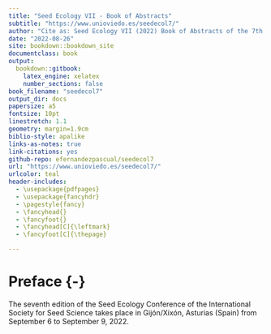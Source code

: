 ```yaml
--- 
title: "Seed Ecology VII - Book of Abstracts"
subtitle: "https://www.unioviedo.es/seedecol7/"
author: "Cite as: Seed Ecology VII (2022) Book of Abstracts of the 7th Seed Ecology Conference of the International Society for Seed Science. Gijón/Xixón, Asturias, Spain. September 6 to September 9, 2022."
date: "2022-08-26"
site: bookdown::bookdown_site
documentclass: book
output: 
  bookdown::gitbook:
    latex_engine: xelatex
    number_sections: false
book_filename: "seedecol7"
output_dir: docs
papersize: a5
fontsize: 10pt
linestretch: 1.1
geometry: margin=1.9cm
biblio-style: apalike
links-as-notes: true
link-citations: yes
github-repo: efernandezpascual/seedecol7
url: "https://www.unioviedo.es/seedecol7/"
urlcolor: teal
header-includes:
  - \usepackage{pdfpages}
  - \usepackage{fancyhdr}
  - \pagestyle{fancy}
  - \fancyhead{}
  - \fancyfoot{}
  - \fancyhead[C]{\leftmark}
  - \fancyfoot[C]{\thepage}

---
```




# Preface {-}

The seventh edition of the Seed Ecology Conference of the International Society for Seed Science takes place in Gijón/Xixón, Asturias (Spain) from September 6 to September 9, 2022.
